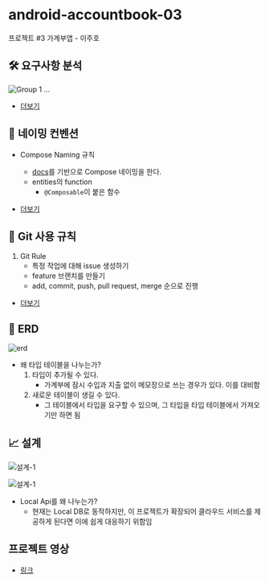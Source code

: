 # android-accountbook-03
프로젝트 #3 가계부앱 - 이주호

## 🛠 요구사항 분석
![Group 1](https://user-images.githubusercontent.com/72387349/183258636-a6e1e85a-9494-4196-be66-9a0d4cbef917.png)
...
- [더보기](https://docs.google.com/spreadsheets/d/1N7iqhx4ZgWVZsj-KgZH7UAKfbsCtXaZ8Pck50kKToYw/edit?usp=sharing)

## 📝 네이밍 컨벤션
- Compose Naming 규칙
    - [docs](https://github.com/androidx/androidx/blob/androidx-main/compose/docs/compose-api-guidelines.md#compose-baseline)를 기반으로 Compose 네이밍을 한다.
    - entities의 function
        - `@Composable`이 붙은 함수

- [더보기](https://github.com/woowa-techcamp-2022/android-accountbook-03/wiki/Coding-Convention)

## 📌 Git 사용 규칙
1. Git Rule
    - 특정 작업에 대해 issue 생성하기
    - feature 브랜치를 만들기
    - add, commit, push, pull request, merge 순으로 진행
- [더보기](https://github.com/woowa-techcamp-2022/android-accountbook-03/wiki/Git-%EC%82%AC%EC%9A%A9%EB%B2%95)

## 🧾 ERD
![erd](https://user-images.githubusercontent.com/72387349/182981652-c5b7a49a-9ef6-4c8e-b55c-a8bf73a4e1d4.png)
- 왜 타입 테이블을 나누는가?
    1. 타입이 추가될 수 있다.
        - 가계부에 잠시 수입과 지출 없이 메모장으로 쓰는 경우가 있다. 이를 대비함
    2. 새로운 테이블이 생길 수 있다.
        - 그 테이블에서 타입을 요구할 수 있으며, 그 타입을 타입 테이블에서 가져오기만 하면 됨

## 📈 설계
![설계-1](https://user-images.githubusercontent.com/72387349/182981674-fe4c9e01-6d71-4c30-897f-85950e77b226.png)

![설계-1](https://user-images.githubusercontent.com/72387349/182981678-c8ebdfaf-cf51-4584-ac92-d5caf461ccff.png)

- Local Api를 왜 나누는가?
    - 현재는 Local DB로 동작하지만, 이 프로젝트가 확장되어 클라우드 서비스를 제공하게 된다면 이에 쉽게 대응하기 위함임
## 프로젝트 영상
- [링크]()